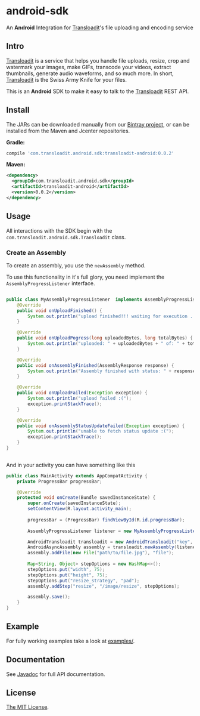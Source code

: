 # android-sdk
An **Android** Integration for [Transloadit](https://transloadit.com)'s file uploading and encoding service

## Intro

[Transloadit](https://transloadit.com) is a service that helps you handle file uploads, resize, crop and watermark your images, make GIFs, transcode your videos, extract thumbnails, generate audio waveforms, and so much more. In short, [Transloadit](https://transloadit.com) is the Swiss Army Knife for your files.

This is an **Android** SDK to make it easy to talk to the [Transloadit](https://transloadit.com) REST API.

## Install

The JARs can be downloaded manually from our [Bintray project](https://bintray.com/transloadit/maven/transloadit-android/view#files),
or can be installed from the Maven and Jcenter repositories.

**Gradle:**

```groovy
compile 'com.transloadit.android.sdk:transloadit-android:0.0.2'
```

**Maven:**

```xml
<dependency>
  <groupId>com.transloadit.android.sdk</groupId>
  <artifactId>transloadit-android</artifactId>
  <version>0.0.2</version>
</dependency>
```

## Usage

All interactions with the SDK begin with the `com.transloadit.android.sdk.Transloadit` class.

### Create an Assembly

To create an assembly, you use the `newAssembly` method.

To use this functionality in it's full glory, you need implement the `AssemblyProgressListener` 
interface.

```java

public class MyAssemblyProgressListener  implements AssemblyProgressListener {
    @Override
    public void onUploadFinished() {
        System.out.println("upload finished!!! waiting for execution ...");
    }

    @Override
    public void onUploadPogress(long uploadedBytes, long totalBytes) {
        System.out.println("uploaded: " + uploadedBytes + " of: " + totalBytes);
    }

    @Override
    public void onAssemblyFinished(AssemblyResponse response) {
        System.out.println("Assembly finished with status: " + response.json().getString("ok"));
    }

    @Override
    public void onUploadFailed(Exception exception) {
        System.out.println("upload failed :(");
        exception.printStackTrace();
    }

    @Override
    public void onAssemblyStatusUpdateFailed(Exception exception) {
        System.out.println("unable to fetch status update :(");
        exception.printStackTrace();
    }
}
    
```

And in your activity you can have something like this

```java
public class MainActivity extends AppCompatActivity {
    private ProgressBar progressBar;

    @Override
    protected void onCreate(Bundle savedInstanceState) {
        super.onCreate(savedInstanceState);
        setContentView(R.layout.activity_main);
        
        progressBar = (ProgressBar) findViewById(R.id.progressBar);
        
        AssemblyProgressListener listener = new MyAssemblyProgressListener();

        AndroidTransloadit transloadit = new AndroidTransloadit("key", "secret");
        AndroidAsyncAssembly assembly = transloadit.newAssembly(listener);
        assembly.addFile(new File("path/to/file.jpg"), "file");
        
        Map<String, Object> stepOptions = new HashMap<>();
        stepOptions.put("width", 75);
        stepOptions.put("height", 75);
        stepOptions.put("resize_strategy", "pad");
        assembly.addStep("resize", "/image/resize", stepOptions);

        assembly.save();
    }
}

```

## Example

For fully working examples take a look at [examples/](https://github.com/transloadit/android-sdk/tree/master/examples).

## Documentation

See [Javadoc](http://javadoc.io/doc/com.transloadit.android.sdk/transloadit-android/0.0.2) for full API documentation.

## License

[The MIT License](LICENSE).
